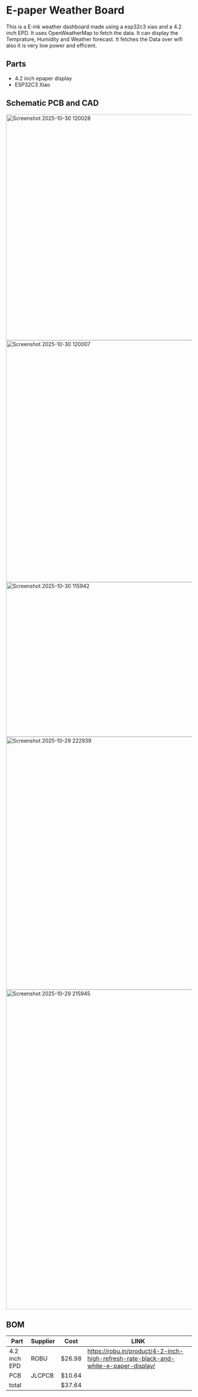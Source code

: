# E-paper Weather Board
This is a E-ink weather dashboard made using a esp32c3 xiao and a 4.2 inch EPD. It uses OpenWeatherMap to fetch the data.
It can display the Temprature, Humidity and Weather forecast.
It fetches the Data over wifi also it is very low power and efficent.

## Parts
- 4.2 inch epaper display 
- ESP32C3 Xiao

## Schematic PCB and CAD
<img width="903" height="612" alt="Screenshot 2025-10-30 120028" src="https://github.com/user-attachments/assets/f105bbc4-6047-4fb8-bd7e-160f04ef5cce" />
<img width="1067" height="655" alt="Screenshot 2025-10-30 120007" src="https://github.com/user-attachments/assets/368d0be3-b356-4478-a890-c38c0fcbd891" />
<img width="749" height="419" alt="Screenshot 2025-10-30 115942" src="https://github.com/user-attachments/assets/a4a090ac-4490-4b16-baf4-540466153c07" />
<img width="1083" height="685" alt="Screenshot 2025-10-29 222939" src="https://github.com/user-attachments/assets/1e7bda2d-2703-4d74-963b-a23fa2a763bb" />
<img width="1648" height="866" alt="Screenshot 2025-10-29 215945" src="https://github.com/user-attachments/assets/8ae8a967-9163-44c2-9997-f5ee30e9fa50" />

## BOM
|Part|Supplier|Cost|LINK|
|----|--------|----|----|
|4.2 inch EPD|ROBU|$26.98|https://robu.in/product/4-2-inch-high-refresh-rate-black-and-white-e-paper-display/|
|PCB|JLCPCB|$10.64|||
|total||$37.64||
